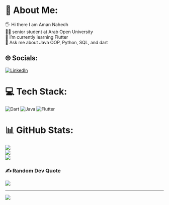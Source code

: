 # 💫 About Me:
🖐 Hi there I am Aman Nahedh<br>👨‍💻 senior student at Arab Open University<br>🌱 I’m currently learning Flutter<br>💬 Ask me about Java OOP, Python, SQL, and dart<br>


## 🌐 Socials:
[![LinkedIn](https://img.shields.io/badge/LinkedIn-%230077B5.svg?logo=linkedin&logoColor=white)](https://linkedin.com/in/https://www.linkedin.com/in/aman-albughdadi-1a22bb23b) 

# 💻 Tech Stack:
![Dart](https://img.shields.io/badge/dart-%230175C2.svg?style=for-the-badge&logo=dart&logoColor=white) ![Java](https://img.shields.io/badge/java-%23ED8B00.svg?style=for-the-badge&logo=java&logoColor=white) ![Flutter](https://img.shields.io/badge/Flutter-%2302569B.svg?style=for-the-badge&logo=Flutter&logoColor=white)
# 📊 GitHub Stats:
![](https://github-readme-stats.vercel.app/api?username=AmanNahedh&theme=dark&hide_border=false&include_all_commits=false&count_private=false)<br/>
![](https://github-readme-streak-stats.herokuapp.com/?user=AmanNahedh&theme=dark&hide_border=false)<br/>
![](https://github-readme-stats.vercel.app/api/top-langs/?username=AmanNahedh&theme=dark&hide_border=false&include_all_commits=false&count_private=false&layout=compact)

### ✍️ Random Dev Quote
![](https://quotes-github-readme.vercel.app/api?type=horizontal&theme=radical)

---
[![](https://visitcount.itsvg.in/api?id=AmanNahedh&icon=0&color=0)](https://visitcount.itsvg.in)

<!-- Proudly created with GPRM ( https://gprm.itsvg.in ) -->
